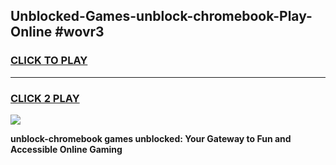 
## Unblocked-Games-unblock-chromebook-Play-Online #wovr3
<h3>
<a href="https://news.freeplayer.one?title=unblock-chromebook&ref=3">CLICK TO PLAY</a></h3>
<hr>

<h3>
<a href="https://news.freeplayer.one?title=unblock-chromebook&ref=3">CLICK 2 PLAY</a>
  
</h3>

<a href="https://news.freeplayer.one?title=unblock-chromebook&ref=3"><img src="https://clearcache.store/games.png"></a>


**unblock-chromebook games unblocked: Your Gateway to Fun and Accessible Online Gaming**
